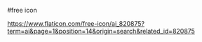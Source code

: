 #free icon

https://www.flaticon.com/free-icon/ai_820875?term=ai&page=1&position=14&origin=search&related_id=820875
